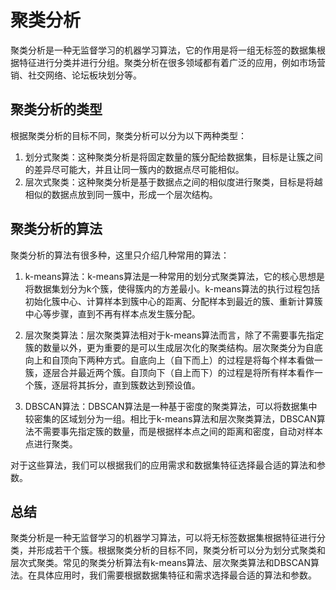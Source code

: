 # 聚类分析
聚类分析是一种无监督学习的机器学习算法，它的作用是将一组无标签的数据集根据特征进行分类并进行分组。聚类分析在很多领域都有着广泛的应用，例如市场营销、社交网络、论坛板块划分等。

## 聚类分析的类型
根据聚类分析的目标不同，聚类分析可以分为以下两种类型：

1. 划分式聚类：这种聚类分析是将固定数量的簇分配给数据集，目标是让簇之间的差异尽可能大，并且让同一簇内的数据点尽可能相似。
2. 层次式聚类：这种聚类分析是基于数据点之间的相似度进行聚类，目标是将越相似的数据点放到同一簇中，形成一个层次结构。

## 聚类分析的算法
聚类分析的算法有很多种，这里只介绍几种常用的算法：

1. k-means算法：k-means算法是一种常用的划分式聚类算法，它的核心思想是将数据集划分为k个簇，使得簇内的方差最小。k-means算法的执行过程包括初始化簇中心、计算样本到簇中心的距离、分配样本到最近的簇、重新计算簇中心等步骤，直到不再有样本点发生簇分配。

2. 层次聚类算法：层次聚类算法相对于k-means算法而言，除了不需要事先指定簇的数量以外，更为重要的是可以生成层次化的聚类结构。层次聚类分为自底向上和自顶向下两种方式。自底向上（自下而上）的过程是将每个样本看做一簇，逐层合并最近两个簇。自顶向下（自上而下）的过程是将所有样本看作一个簇，逐层将其拆分，直到簇数达到预设值。

3. DBSCAN算法：DBSCAN算法是一种基于密度的聚类算法，可以将数据集中较密集的区域划分为一组。相比于k-means算法和层次聚类算法，DBSCAN算法不需要事先指定簇的数量，而是根据样本点之间的距离和密度，自动对样本点进行聚类。

对于这些算法，我们可以根据我们的应用需求和数据集特征选择最合适的算法和参数。

## 总结
聚类分析是一种无监督学习的机器学习算法，可以将无标签数据集根据特征进行分类，并形成若干个簇。根据聚类分析的目标不同，聚类分析可以分为划分式聚类和层次式聚类。常见的聚类分析算法有k-means算法、层次聚类算法和DBSCAN算法。在具体应用时，我们需要根据数据集特征和需求选择最合适的算法和参数。